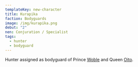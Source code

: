 ```yaml
---
templateKey: new-character
title: Kurapika
faction: Bodyguards
image: /img/kurapika.png
debut: "2"
nen: Conjuration / Specialist
tags:
  - hunter
  - bodyguard
---
```


Hunter assigned as bodyguard of Prince [Woble](/character/woble/) and Queen [Oito](/character/oito/).
